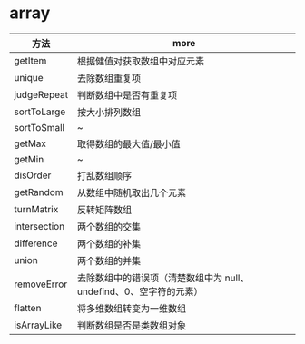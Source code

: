 # array

| 方法         | more                                                               |
| ------------ | ------------------------------------------------------------------ |
| getItem      | 根据健值对获取数组中对应元素                                       |
| unique       | 去除数组重复项                                                     |
| judgeRepeat  | 判断数组中是否有重复项                                             |
| sortToLarge  | 按大小排列数组                                                     |
| sortToSmall  | ~                                                                  |
| getMax       | 取得数组的最大值/最小值                                            |
| getMin       | ~                                                                  |
| disOrder     | 打乱数组顺序                                                       |
| getRandom    | 从数组中随机取出几个元素                                           |
| turnMatrix   | 反转矩阵数组                                                       |
| intersection | 两个数组的交集                                                     |
| difference   | 两个数组的补集                                                     |
| union        | 两个数组的并集                                                     |
| removeError  | 去除数组中的错误项（清楚数组中为 null、undefind、0、空字符的元素） |
| flatten      | 将多维数组转变为一维数组                                           |
| isArrayLike  | 判断数组是否是类数组对象                                           |